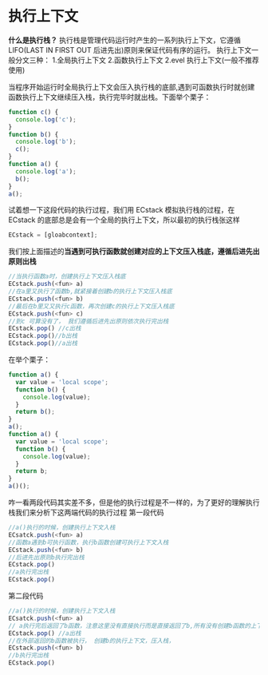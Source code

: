 # 执行上下文

**什么是执行栈？**
执行栈是管理代码运行时产生的一系列执行上下文，它遵循 LIFO(LAST IN FIRST OUT 后进先出)原则来保证代码有序的运行。
执行上下文一般分文三种： 1.全局执行上下文 2.函数执行上下文
2.evel 执行上下文(一般不推荐使用)

当程序开始运行时全局执行上下文会压入执行栈的底部,遇到可函数执行时就创建函数执行上下文继续压入栈，执行完毕时就出栈。下面举个栗子：

```js
function c() {
  console.log('c');
}
function b() {
  console.log('b');
  c();
}
function a() {
  console.log('a');
  b();
}
a();
```

试着想一下这段代码的执行过程，我们用 ECstack 模拟执行栈的过程，在 ECstack 的底部总是会有一个全局的执行上下文，所以最初的执行栈张这样

```js
ECstack = [gloabcontext];
```

我们按上面描述的**当遇到可执行函数就创建对应的上下文压入栈底，遵循后进先出原则出栈**

```js
//当执行函数a时，创建执行上下文压入栈底
ECstack.push(<fun> a)
//在a里又执行了函数b,就紧接着创建b的执行上下文压入栈底
ECstack.push(<fun> b)
//最后在b里又又执行c函数，再次创建c的执行上下文压入栈底
ECstack.push(<fun> c)
//到c 可算没有了， 我们遵循后进先出原则依次执行完出栈
ECstack.pop() //c出栈
ECstack.pop()//b出栈
ECstack.pop()//a出栈
```

在举个栗子：

```js
function a() {
  var value = 'local scope';
  function b() {
    console.log(value);
  }
  return b();
}
a();
function a() {
  var value = 'local scope';
  function b() {
    console.log(value);
  }
  return b;
}
a()();
```

咋一看两段代码其实差不多，但是他的执行过程是不一样的，为了更好的理解执行栈我们来分析下这两端代码的执行过程
第一段代码

```js
//a()执行的时候，创建执行上下文入栈
ECsatck.push(<fun> a)
//函数a遇到b可执行函数，执行b函数创建可执行上下文入栈
ECstack.push(<fun> b)
//后进先出原则b执行完出栈
ECstack.pop()
//a执行完出栈
ECstack.pop()
```

第二段代码

```js
//a()执行的时候，创建执行上下文入栈
ECsatck.push(<fun> a)
// a执行完后返回了b函数，注意这里没有直接执行而是直接返回了b,所有没有创建b函数的上下文，a执行完直接出栈
ECstack.pop() //a出栈
//在外部返回的b函数被执行， 创建b的执行上下文，压入栈，
ECstack.push(<fun> b)
//b执行完出栈
ECstack.pop()

```
